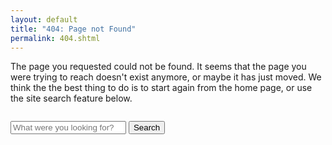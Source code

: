 ```yaml
---
layout: default
title: "404: Page not Found"
permalink: 404.shtml
---
```


The page you requested could not be found. It seems that the page you were
trying to reach doesn't exist anymore, or maybe it has just moved. We think the
the best thing to do is to start again from the home page, or use the site
search feature below.

<div class="row" style="margin-top: 2em; margin-bottom: 2em;">
  <div class="col-sm-6 col-sm-offset-3">
    <form class="form-search" role="search" action="http://google.com/search">
      <div class="input-group input-group-lg">
        <input type="hidden" name="q" value="site:http://www.wxwidgets.org/" />
        <input type="text" class="form-control" placeholder="What were you looking for?" name="q" results="0">
        <span class="input-group-btn">
          <button class="btn btn-primary" type="submit">Search</button>
        </span>
      </div>
    </form>
  </div>
</div>
